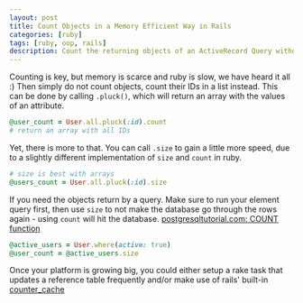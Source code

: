 ```yaml
---
layout: post
title: Count Objects in a Memory Efficient Way in Rails
categories: [ruby]
tags: [ruby, oop, rails]
description: Count the returning objects of an ActiveRecord Query without loading all objects in memory
---
```


Counting is key, but memory is scarce and ruby is slow, we have heard it all :)
Then simply do not count objects, count their IDs in a list instead. This can be done by calling `.pluck()`, which will return an array with the values of an attribute.

``` ruby
@user_count = User.all.pluck(:id).count
# return an array with all IDs
```

Yet, there is more to that. You can call `.size` to gain a little more speed, due to a slightly different implementation of `size` and `count` in ruby.

```ruby
# size is best with arrays
@users_count = User.all.pluck(:id).size
```

If you need the objects return by a query. Make sure to run your element query first, then use `size` to not make the database go through the rows again - using `count` will hit the database. [postgresqltutorial.com: COUNT function](http://www.postgresqltutorial.com/postgresql-count-function/)

```ruby
@active_users = User.where(active: true)
@user_count = @active_users.size
```

Once your platform is growing big, you could either setup a rake task that updates a reference table frequently and/or make use of rails' built-in  [counter_cache](http://guides.rubyonrails.org/association_basics.html#belongs-to-association-reference#4.1.2.3)
